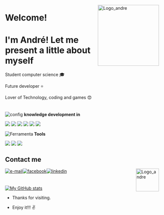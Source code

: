 <img 
    src="https://carvalhoandre.s3-sa-east-1.amazonaws.com/github/padrao.png"
    min-width="200"
    max-width="200"
    width="200"
    align="right" 
    alt="Logo_andre">
    
# Welcome!
# I'm André! Let me present a little about myself

Student computer science :mortar_board:

Future developer :star:

Lover of Technology, coding and games :heart_eyes:
#
<p align="left"><img src="https://carvalhoandre.s3-sa-east-1.amazonaws.com/github/brainstorm_skill_240px.png" alt="config"> <strong> knowledge development in </strong></p>
<p align="left">
    <img src="https://img.shields.io/badge/React_Native-20232A?style=for-the-badge&logo=react&logoColor=61DAFB">
    <img src="https://img.shields.io/badge/TypeScript-007ACC?style=for-the-badge&logo=typescript&logoColor=white">
    <img src="https://img.shields.io/badge/JavaScript-323330?style=for-the-badge&logo=javascript&logoColor=F7DF1E">
    <img src="https://img.shields.io/badge/Java-ED8B00?style=for-the-badge&logo=java&logoColor=white">
    <img src="https://img.shields.io/badge/MongoDB-4EA94B?style=for-the-badge&logo=mongodb&logoColor=white">
    <img src="https://img.shields.io/badge/Node.js-43853D?style=for-the-badge&logo=node.js&logoColor=white">
    
</p>

<p align="left"><img src="https://carvalhoandre.s3-sa-east-1.amazonaws.com/github/computer_support_240px.png" alt="Ferramenta"><strong> Tools </strong></p>
<p align="left">
    <img src="https://img.shields.io/badge/Heroku-430098?style=for-the-badge&logo=heroku&logoColor=white">
    <img src="https://img.shields.io/badge/Amazon_AWS-232F3E?style=for-the-badge&logo=amazon-aws&logoColor=white">
    <img src="https://img.shields.io/badge/Netlify-00C7B7?style=for-the-badge&logo=netlify&logoColor=white">
</p>
    

## Contact me

<a href="mailto:andre_carvalho0@live.com?Subject=Olá André" target="_blank" rel="external"><img src="https://img.shields.io/badge/Microsoft_Outlook-0078D4?style=for-the-badge&logo=microsoft-outlook&logoColor=white" alt="e-mail"></a><a href="https://www.facebook.com/AndreCarvalho0" target="_blank" rel="external"><img src="https://img.shields.io/badge/facebook-%231877F2.svg?&style=for-the-badge&logo=facebook&logoColor=white" alt="facebook"></a><a href="https://www.linkedin.com/in/andr%C3%A9-leite-carvalho-b77721146/" target="_blank" rel="external"><img src="https://img.shields.io/badge/linkedin-%230077B5.svg?&style=for-the-badge&logo=linkedin&logoColor=white" alt="linkedin"></a>
<img 
    src="https://carvalhoandre.s3-sa-east-1.amazonaws.com/github/WhatsApp+Image+2021-02-08+at+15.10.13.jpeg"
    min-width="95"
    max-width="95"
    width="75"
    align="right" 
    alt="Logo_andre">

#
[![My GitHub stats](https://github-readme-stats.vercel.app/api?username=carvalhoandre)](https://github.com/anuraghazra/github-readme-stats)

- Thanks for visiting.

- Enjoy it!!! :v:


